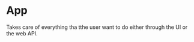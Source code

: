﻿App
======

Takes care of everything tha tthe user want to do either through the UI or the web API.
